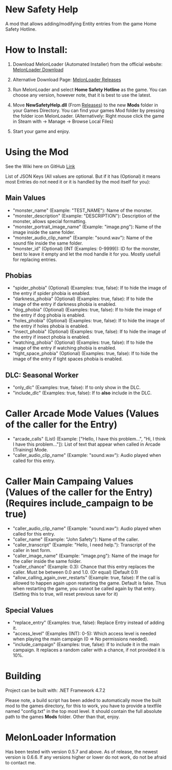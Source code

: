 ﻿# New Safety Help

A mod that allows adding/modifying Entity entries from the game Home Safety Hotline.

# How to Install:
1. Download MelonLoader (Automated Installer) from the official website: [MelonLoader Download](https://melonwiki.xyz/#/?id=requirements)

2. Alternative Download Page: ﻿[MelonLoader Releases](https://github.com/LavaGang/MelonLoader/releases/)

3. Run MelonLoader and select **Home Safety Hotline** as the game. You can choose any version, however note, that it is best to use the latest.

4. Move **NewSafetyHelp.dll** (From ﻿[Releases](https://github.com/Gasterbuzzer/NewSafetyHelp/releases)) to the new **Mods** folder in your Games Directory. You can find your games Mod folder by pressing the folder icon MelonLoader.
(Alternatively: Right mouse click the game in Steam with → Manage → Browse Local Files)

6. Start your game and enjoy.

# Using the Mod
See the Wiki here on GitHub [Link](https://github.com/404)

List of JSON Keys (All values are optional. But if it has (Optional) it means most Entries do not need it or it is handled by the mod itself for you):

## Main Values
 - "monster_name" (Example: "TEST_NAME"): Name of the monster.
 - "monster_description" (Example: "DESCRIPTION"): Description of the monster, allows special formatting.
 - "monster_portrait_image_name" (Example: "image.png"): Name of the image inside the same folder.
 - "monster_audio_clip_name" (Example: "sound.wav"): Name of the sound file inside the same folder.
 - "monster_id" (Optional) (INT (Examples: 0-9999)): ID for the monster, best to leave it empty and let the mod handle it for you. Mostly usefull for replacing entries.

## Phobias
 - "spider_phobia" (Optional) (Examples: true, false): If to hide the image of the entry if spider phobia is enabled.
 - "darkness_phobia" (Optional) (Examples: true, false): If to hide the image of the entry if darkness phobia is enabled.
 - "dog_phobia" (Optional) (Examples: true, false): If to hide the image of the entry if dog phobia is enabled.
 - "holes_phobia" (Optional) (Examples: true, false): If to hide the image of the entry if holes phobia is enabled.
 - "insect_phobia" (Optional) (Examples: true, false): If to hide the image of the entry if insect phobia is enabled.
 - "watching_phobia" (Optional) (Examples: true, false): If to hide the image of the entry if watching phobia is enabled.
 - "tight_space_phobia" (Optional) (Examples: true, false): If to hide the image of the entry if tight spaces phobia is enabled.

## DLC: Seasonal Worker
 - "only_dlc" (Examples: true, false): If to only show in the DLC.
 - "include_dlc" (Examples: true, false): If to **also** include in the DLC.

# Caller Arcade Mode Values (Values of the caller for the Entry)
 - "arcade_calls" (List) (Example: ["Hello, I have this problem...", "Hi, I think I have this problem..."]): List of text that appear when called in Arcade (Training) Mode.
 - "caller_audio_clip_name" (Example: "sound.wav"): Audio played when called for this entry.

# Caller Main Campaing Values (Values of the caller for the Entry) (Requires include_campaign to be true)
 - "caller_audio_clip_name" (Example: "sound.wav"): Audio played when called for this entry.
 - "caller_name" (Example: "John Safety"): Name of the caller.
 - "caller_transcript" (Example: "Hello, I need help."): Transcript of the caller in text form.
 - "caller_image_name" (Example: "image.png"): Name of the image for the caller inside the same folder.
 - "caller_chance" (Example: 0.3): Chance that this entry replaces the caller. Must be between 0.0 and 1.0. (Or equal) (Default 0.1)
 - "allow_calling_again_over_restarts" (Example: true, false): If the call is allowed to happen again upon restarting the game. Default is false. Thus when restarting the game, you cannot be called again by that entry. (Setting this to true, will reset previous save for it)

## Special Values
 - "replace_entry" (Examples: true, false): Replace Entry instead of adding it.
 - "access_level" (Examples (INT): 0-5): Which access level is needed when playing the main campaign (0 => No permissions needed).
 - "include_campaign" (Examples: true, false): If to include it in the main campaign. It replaces a random caller with a chance, if not provided it is 10%.

# Building
Project can be built with: .NET Framework 4.7.2

Please note, a build script has been added to automatically move the built mod to the games directory, for this to work, you have to provide a textfile named "config.txt" in the top most level. 
It should contain the full absolute path to the games **Mods** folder.
Other than that, enjoy.

# MelonLoader Information
Has been tested with version 0.5.7 and above. As of release, the newest version is 0.6.6. If any versions higher or lower do not work, do not be afraid to contact me.
